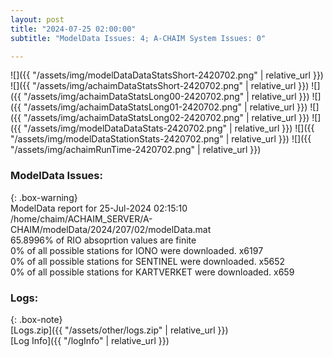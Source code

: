```yaml
---
layout: post
title: "2024-07-25 02:00:00"
subtitle: "ModelData Issues: 4; A-CHAIM System Issues: 0"

---
```


![]({{ "/assets/img/modelDataDataStatsShort-2420702.png" | relative_url }})
![]({{ "/assets/img/achaimDataStatsShort-2420702.png" | relative_url }})
![]({{ "/assets/img/achaimDataStatsLong00-2420702.png" | relative_url }})
![]({{ "/assets/img/achaimDataStatsLong01-2420702.png" | relative_url }})
![]({{ "/assets/img/achaimDataStatsLong02-2420702.png" | relative_url }})
![]({{ "/assets/img/modelDataDataStats-2420702.png" | relative_url }})
![]({{ "/assets/img/modelDataStationStats-2420702.png" | relative_url }})
![]({{ "/assets/img/achaimRunTime-2420702.png" | relative_url }})


### ModelData Issues:  
  
{: .box-warning}  
 ModelData report for 25-Jul-2024 02:15:10   
 /home/chaim/ACHAIM_SERVER/A-CHAIM/modelData/2024/207/02/modelData.mat   
 65.8996% of RIO absoprtion values are finite   
 0% of all possible stations for IONO were downloaded. x6197   
 0% of all possible stations for SENTINEL were downloaded. x5652   
 0% of all possible stations for KARTVERKET were downloaded. x659   
  


### Logs:  
  
{: .box-note}  
[Logs.zip]({{ "/assets/other/logs.zip" | relative_url }})  
[Log Info]({{ "/logInfo" | relative_url }})  
